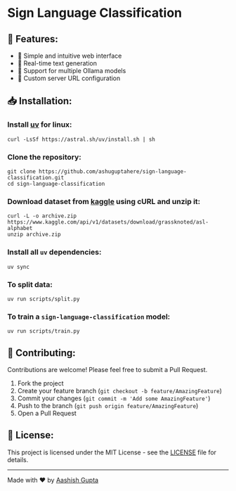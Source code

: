 # Sign Language Classification

## 🌟 Features:

- 🚀 Simple and intuitive web interface
- 🔄 Real-time text generation
- 🎯 Support for multiple Ollama models
- 🔌 Custom server URL configuration

## 📥 Installation:

### Install [uv](https://ollama.com/download) for linux:
```
curl -LsSf https://astral.sh/uv/install.sh | sh
```

### Clone the repository:
```
git clone https://github.com/ashuguptahere/sign-language-classification.git
cd sign-language-classification
```

### Download dataset from [kaggle](https://www.kaggle.com/grassknoted/asl-alphabet) using cURL and unzip it:
```
curl -L -o archive.zip https://www.kaggle.com/api/v1/datasets/download/grassknoted/asl-alphabet
unzip archive.zip
```

### Install all `uv` dependencies:
```
uv sync
```

### To split data:
```
uv run scripts/split.py
```

### To train a `sign-language-classification` model:
```
uv run scripts/train.py
```

## 🤝 Contributing:

Contributions are welcome! Please feel free to submit a Pull Request.

1. Fork the project
2. Create your feature branch (`git checkout -b feature/AmazingFeature`)
3. Commit your changes (`git commit -m 'Add some AmazingFeature'`)
4. Push to the branch (`git push origin feature/AmazingFeature`)
5. Open a Pull Request

## 📝 License:

This project is licensed under the MIT License - see the [LICENSE](LICENSE) file for details.

---
Made with ❤️ by [Aashish Gupta](https://github.com/ashuguptahere)